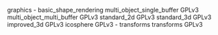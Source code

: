 graphics
    - basic_shape_rendering
        multi_object_single_buffer GPLv3
        multi_object_multi_buffer GPLv3
        standard_2d GPLv3
        standard_3d GPLv3
        improved_3d GPLv3
        icosphere GPLv3
    - transforms
        transforms GPLv3
